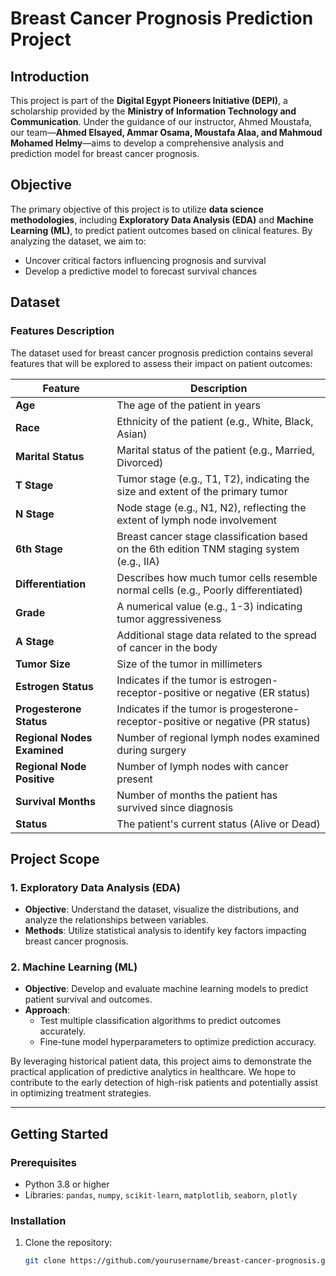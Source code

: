# Breast Cancer Prognosis Prediction Project

## Introduction
This project is part of the **Digital Egypt Pioneers Initiative (DEPI)**, a scholarship provided by the **Ministry of Information Technology and Communication**. Under the guidance of our instructor, Ahmed Moustafa, our team—**Ahmed Elsayed, Ammar Osama, Moustafa Alaa, and Mahmoud Mohamed Helmy**—aims to develop a comprehensive analysis and prediction model for breast cancer prognosis.

## Objective
The primary objective of this project is to utilize **data science methodologies**, including **Exploratory Data Analysis (EDA)** and **Machine Learning (ML)**, to predict patient outcomes based on clinical features. By analyzing the dataset, we aim to:
- Uncover critical factors influencing prognosis and survival
- Develop a predictive model to forecast survival chances

## Dataset

### Features Description
The dataset used for breast cancer prognosis prediction contains several features that will be explored to assess their impact on patient outcomes:

| Feature                     | Description                                                                                   |
|-----------------------------|-----------------------------------------------------------------------------------------------|
| **Age**                     | The age of the patient in years                                                               |
| **Race**                    | Ethnicity of the patient (e.g., White, Black, Asian)                                          |
| **Marital Status**          | Marital status of the patient (e.g., Married, Divorced)                                       |
| **T Stage**                 | Tumor stage (e.g., T1, T2), indicating the size and extent of the primary tumor               |
| **N Stage**                 | Node stage (e.g., N1, N2), reflecting the extent of lymph node involvement                    |
| **6th Stage**               | Breast cancer stage classification based on the 6th edition TNM staging system (e.g., IIA)    |
| **Differentiation**         | Describes how much tumor cells resemble normal cells (e.g., Poorly differentiated)            |
| **Grade**                   | A numerical value (e.g., 1-3) indicating tumor aggressiveness                                 |
| **A Stage**                 | Additional stage data related to the spread of cancer in the body                             |
| **Tumor Size**              | Size of the tumor in millimeters                                                              |
| **Estrogen Status**         | Indicates if the tumor is estrogen-receptor-positive or negative (ER status)                  |
| **Progesterone Status**     | Indicates if the tumor is progesterone-receptor-positive or negative (PR status)              |
| **Regional Nodes Examined** | Number of regional lymph nodes examined during surgery                                        |
| **Regional Node Positive**  | Number of lymph nodes with cancer present                                                     |
| **Survival Months**         | Number of months the patient has survived since diagnosis                                     |
| **Status**                  | The patient's current status (Alive or Dead)                                                  |

## Project Scope

### 1. Exploratory Data Analysis (EDA)
- **Objective**: Understand the dataset, visualize the distributions, and analyze the relationships between variables.
- **Methods**: Utilize statistical analysis to identify key factors impacting breast cancer prognosis.

### 2. Machine Learning (ML)
- **Objective**: Develop and evaluate machine learning models to predict patient survival and outcomes.
- **Approach**:
  - Test multiple classification algorithms to predict outcomes accurately.
  - Fine-tune model hyperparameters to optimize prediction accuracy.

By leveraging historical patient data, this project aims to demonstrate the practical application of predictive analytics in healthcare. We hope to contribute to the early detection of high-risk patients and potentially assist in optimizing treatment strategies.

---

## Getting Started

### Prerequisites
- Python 3.8 or higher
- Libraries: `pandas`, `numpy`, `scikit-learn`, `matplotlib`, `seaborn`, `plotly`

### Installation
1. Clone the repository:
   ```bash
   git clone https://github.com/yourusername/breast-cancer-prognosis.git
